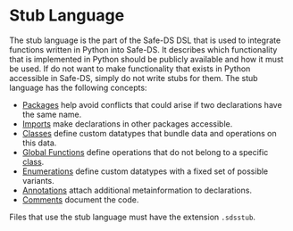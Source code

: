 # Stub Language

The stub language is the part of the Safe-DS DSL that is used to integrate functions written in Python into Safe-DS. It describes which functionality that is implemented in Python should be publicly available and how it must be used. If do not want to make functionality that exists in Python accessible in Safe-DS, simply do not write stubs for them. The stub language has the following concepts:

* [Packages][packages] help avoid conflicts that could arise if two declarations have the same name.
* [Imports][imports] make declarations in other packages accessible.
* [Classes][classes] define custom datatypes that bundle data and operations on this data.
* [Global Functions][global-functions] define operations that do not belong to a specific [class][classes].
* [Enumerations][enumerations] define custom datatypes with a fixed set of possible variants.
* [Annotations][annotations] attach additional metainformation to declarations.
* [Comments][comments] document the code.

Files that use the stub language must have the extension `.sdsstub`.

[packages]: ../common/packages.md
[imports]: ../common/imports.md
[classes]: ./classes.md
[global-functions]: ./global-functions.md
[enumerations]: ./enumerations.md
[annotations]: ./annotations.md
[comments]: ../common/comments.md
